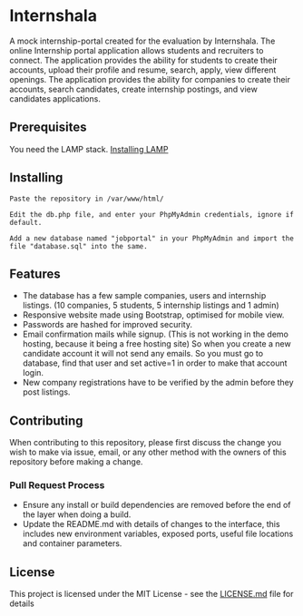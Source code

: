 # Internshala
A mock internship-portal created for the evaluation by Internshala. The online Internship portal application allows students and recruiters to connect. The application provides the ability for students to create their accounts, upload their profile and resume, search, apply, view different openings. The application provides the ability for companies to create their accounts, search candidates, create internship postings, and view candidates applications.

## Prerequisites
You need the LAMP stack.
[Installing LAMP](https://howtoubuntu.org/how-to-install-lamp-on-ubuntu)

## Installing
```
Paste the repository in /var/www/html/

Edit the db.php file, and enter your PhpMyAdmin credentials, ignore if default.

Add a new database named "jobportal" in your PhpMyAdmin and import the file "database.sql" into the same.
```

## Features

* The database has a few sample companies, users and internship listings. (10 companies, 5 students, 5 internship listings and 1 admin)
* Responsive website made using Bootstrap, optimised for mobile view.
* Passwords are hashed for improved security.
* Email confirmation mails while signup. (This is not working in the demo hosting, because it being a free hosting site) So when you create a new candidate account it will not send any emails. So you must go to database, find that user and set active=1 in order to make that account login.
* New company registrations have to be verified by the admin before they post listings.

## Contributing

When contributing to this repository, please first discuss the change you wish to make via issue, email, or any other method with the owners of this repository before making a change.

### Pull Request Process
* Ensure any install or build dependencies are removed before the end of the layer when doing a build.
* Update the README.md with details of changes to the interface, this includes new environment variables, exposed ports, useful file locations and container parameters.

## License

This project is licensed under the MIT License - see the [LICENSE.md](LICENSE.md) file for details
